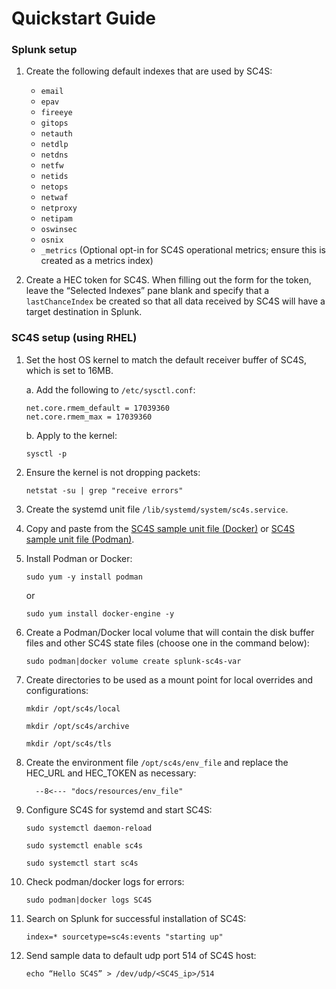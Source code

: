 # Quickstart Guide

### Splunk setup
1. Create the following default indexes that are used by SC4S:
    * `email`
    * `epav`
    * `fireeye`
    * `gitops`
    * `netauth`
    * `netdlp`
    * `netdns`
    * `netfw`
    * `netids`
    * `netops`
    * `netwaf`
    * `netproxy`
    * `netipam`
    * `oswinsec`
    * `osnix`
    * `_metrics` (Optional opt-in for SC4S operational metrics; ensure this is created as a metrics index)

 2. Create a HEC token for SC4S. When filling out the form for the token, leave the “Selected Indexes” pane blank and specify that a
 `lastChanceIndex` be created so that all data received by SC4S will have a target destination in Splunk.

### SC4S setup (using RHEL)
1. Set the host OS kernel to match the default receiver buffer of SC4S, which is set to 16MB.

   a. Add the following to `/etc/sysctl.conf`:
    
    ```
    net.core.rmem_default = 17039360
    net.core.rmem_max = 17039360
    ```
      
   b. Apply to the kernel:
    
    ```
    sysctl -p
    ```
        
2. Ensure the kernel is not dropping packets:

    ```
    netstat -su | grep "receive errors"
    ```

3. Create the systemd unit file `/lib/systemd/system/sc4s.service`.
4. Copy and paste from the
[SC4S sample unit file (Docker)](docker-systemd-general.md#unit-file) or [SC4S sample unit file (Podman)](podman-systemd-general.md#unit-file).

5. Install Podman or Docker:

    ```
    sudo yum -y install podman
    ```
    or
    ```
    sudo yum install docker-engine -y
    ```

6. Create a Podman/Docker local volume that will contain the disk buffer files and other SC4S state files
(choose one in the command below):

    ```
    sudo podman|docker volume create splunk-sc4s-var
    ```
  
7. Create directories to be used as a mount point for local overrides and configurations:

    ```mkdir /opt/sc4s/local```

    ```mkdir /opt/sc4s/archive```

    ```mkdir /opt/sc4s/tls```
  
8. Create the environment file `/opt/sc4s/env_file` and replace the HEC_URL and HEC_TOKEN as necessary:

    ```
      --8<--- "docs/resources/env_file"
    ```
  
9. Configure SC4S for systemd and start SC4S:

    ```sudo systemctl daemon-reload ```

    ```sudo systemctl enable sc4s```

    ```sudo systemctl start sc4s```

  
10. Check podman/docker logs for errors:

    ```
    sudo podman|docker logs SC4S
    ```
  
11. Search on Splunk for successful installation of SC4S:

    ```
    index=* sourcetype=sc4s:events "starting up"
    ```
  
12. Send sample data to default udp port 514 of SC4S host:

    ```
    echo “Hello SC4S” > /dev/udp/<SC4S_ip>/514
    ```
